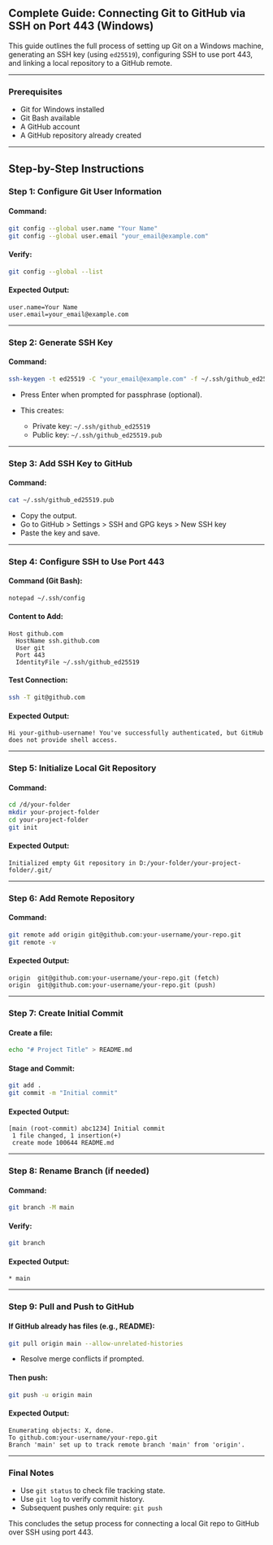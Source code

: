 ## Complete Guide: Connecting Git to GitHub via SSH on Port 443 (Windows)

This guide outlines the full process of setting up Git on a Windows machine, generating an SSH key (using `ed25519`), configuring SSH to use port 443, and linking a local repository to a GitHub remote.

---

### Prerequisites

* Git for Windows installed
* Git Bash available
* A GitHub account
* A GitHub repository already created

---

## Step-by-Step Instructions

### **Step 1: Configure Git User Information**

#### Command:

```bash
git config --global user.name "Your Name"
git config --global user.email "your_email@example.com"
```

#### Verify:

```bash
git config --global --list
```

#### Expected Output:

```
user.name=Your Name
user.email=your_email@example.com
```

---

### **Step 2: Generate SSH Key**

#### Command:

```bash
ssh-keygen -t ed25519 -C "your_email@example.com" -f ~/.ssh/github_ed25519
```

* Press Enter when prompted for passphrase (optional).
* This creates:

  * Private key: `~/.ssh/github_ed25519`
  * Public key: `~/.ssh/github_ed25519.pub`

---

### **Step 3: Add SSH Key to GitHub**

#### Command:

```bash
cat ~/.ssh/github_ed25519.pub
```

* Copy the output.
* Go to GitHub > Settings > SSH and GPG keys > New SSH key
* Paste the key and save.

---

### **Step 4: Configure SSH to Use Port 443**

#### Command (Git Bash):

```bash
notepad ~/.ssh/config
```

#### Content to Add:

```
Host github.com
  HostName ssh.github.com
  User git
  Port 443
  IdentityFile ~/.ssh/github_ed25519
```

#### Test Connection:

```bash
ssh -T git@github.com
```

#### Expected Output:

```
Hi your-github-username! You've successfully authenticated, but GitHub does not provide shell access.
```

---

### **Step 5: Initialize Local Git Repository**

#### Command:

```bash
cd /d/your-folder
mkdir your-project-folder
cd your-project-folder
git init
```

#### Expected Output:

```
Initialized empty Git repository in D:/your-folder/your-project-folder/.git/
```

---

### **Step 6: Add Remote Repository**

#### Command:

```bash
git remote add origin git@github.com:your-username/your-repo.git
git remote -v
```

#### Expected Output:

```
origin  git@github.com:your-username/your-repo.git (fetch)
origin  git@github.com:your-username/your-repo.git (push)
```

---

### **Step 7: Create Initial Commit**

#### Create a file:

```bash
echo "# Project Title" > README.md
```

#### Stage and Commit:

```bash
git add .
git commit -m "Initial commit"
```

#### Expected Output:

```
[main (root-commit) abc1234] Initial commit
 1 file changed, 1 insertion(+)
 create mode 100644 README.md
```

---

### **Step 8: Rename Branch (if needed)**

#### Command:

```bash
git branch -M main
```

#### Verify:

```bash
git branch
```

#### Expected Output:

```
* main
```

---

### **Step 9: Pull and Push to GitHub**

#### If GitHub already has files (e.g., README):

```bash
git pull origin main --allow-unrelated-histories
```

* Resolve merge conflicts if prompted.

#### Then push:

```bash
git push -u origin main
```

#### Expected Output:

```
Enumerating objects: X, done.
To github.com:your-username/your-repo.git
Branch 'main' set up to track remote branch 'main' from 'origin'.
```

---

### Final Notes

* Use `git status` to check file tracking state.
* Use `git log` to verify commit history.
* Subsequent pushes only require: `git push`

This concludes the setup process for connecting a local Git repo to GitHub over SSH using port 443.
